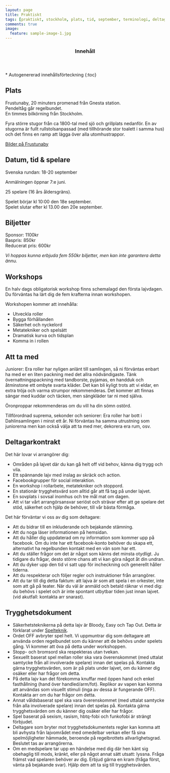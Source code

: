 ```yaml
---
layout: page
title: Praktiskt
tags: [praktiskt, stockholm, plats, tid, september, terminologi, deltagarkontrakt, kontakt]
comments: true
image:
  feature: sample-image-1.jpg
---
```


<section id="table-of-contents" class="toc">
  <header>
    <h3>Innehåll</h3>
  </header>
<div id="drawer" markdown="1">
*  Autogenererad innehållsförteckning
{:toc}
</div>
</section><!-- /#table-of-contents -->

## Plats

Frustunaby, 20 minuters promenad från Gnesta station.  
Pendeltåg går regelbundet.  
En timmes bilkörning från Stockholm. 

Fyra större stugor från ca 1800-tal med sjö och grillplats nedanför. En av stugorna är fullt rullstolsanpassad (med tillhörande stor toalett i samma hus) och det finns en ramp att lägga över alla utomhustrappor.

[Bilder på Frustunaby](http://old.scoutkansliet.se/frus/frusbild.htm)

## Datum, tid & spelare

Svenska rundan: 	18-20 september

Anmälningen öppnar 7:e juni.

25 spelare (16 års åldersgräns).

Spelet börjar kl 10:00 den 18e september.  
Spelet slutar efter kl 13.00 den 20e september.

## Biljetter

Sponsor: 1100kr   
Baspris: 850kr  
Reducerat pris: 600kr  

*Vi hoppas kunna erbjuda fem 550kr biljetter, men kan inte garantera detta ännu.*

## Workshops

En halv dags obligatorisk workshop finns schemalagd den första lajvdagen.  
Du förväntas ha lärt dig de fem krafterna innan workshopen.

Workshopen kommer att innehålla:

 - Utveckla roller
 - Bygga förhållanden
 - Säkerhet och nyckelord
 - Metatekniker och spelsätt
 - Dramatisk kurva och tidsplan
 - Komma in i rollen

## Att ta med

Juniorer: Era roller har nyligen anlänt till samlingen, så ni förväntas enbart ha med er en liten packning med det allra nödvändigaste. Tänk övernattningspackning med tandborste, pyjamas, en handduk och åtminstone ett ombyte svarta kläder. Det kan bli kyligt trots att vi eldar, en extra tröja och varma strumpor rekommenderas. Det kommer att finnas sängar med kuddar och täcken, men sängkläder tar ni med själva.

Öronproppar rekommenderas om du vill ha din sömn ostörd.

Tillförordnad suprema, sekonder och seniorer: Era roller har bott i Dahlinsamlingen i minst ett år. Ni förväntas ha samma utrustning som juniorerna men kan också välja att ta med mer, dekorera era rum, osv.

## Deltagarkontrakt

Det här lovar vi arrangörer dig:

- Områden på lajvet där du kan gå helt off vid behov, känna dig trygg och vila.
- Ett spännande lajv med inslag av skräck och action.
- Facebookgrupper för social interaktion.
- En workshop i rollarbete, metatekniker och stoppord.
- En stationär trygghetsvärd som alltid går att få tag på under lajvet.
- En sovplats i sovsal inomhus och tre mål mat om dagen.
- Att vi tar vårt arrangörsansvar seriöst och strävar efter att ge spelare det stöd, säkerhet och hjälp de behöver, till vår bästa förmåga.
 
Det här förväntar vi oss av dig som deltagare:

- Att du bidrar till en inkluderande och bejakande stämning.
- Att du noga läser informationen på hemsidan.
- Att du håller dig uppdaterad om ny information som kommer upp på facebook. Om du inte har ett facebook-konto behöver du skapa ett, alternativt ha regelbunden kontakt med en vän som har ett.
- Att du ställer frågor om det är något som känns det minsta otydligt. Ju tidigare du frågar, desto större chans att vi kan göra något åt din undran.
- Att du dyker upp den tid vi satt upp för incheckning och generellt håller tiderna.
- Att du respekterar och följer regler och instruktioner från arrangörer.
- Att du tar till dig detta faktum: att lajva är som att spela i en orkester, inte som att gå på teater. När du väl är anmäld och betald räknar vi med dig: du behövs i spelet och är inte spontant utbytbar tiden just innan lajvet. (vid akutfall: kontakta arr snarast).

## Trygghetsdokument

- Säkerhetsteknikerna på detta lajv är Bloody, Easy och Tap Out. Detta är förklarat under [Spelteknik](/spelteknik/).
- Ordet OFF avbryter spel helt. Vi uppmuntrar dig som deltagare att använda orden regelbundet som du känner att de behövs under spelets gång. Vi kommer att öva på detta under workshoppen.
- Stopp- och bromsord ska respekteras utan tvekan.
- Sexuellt baserat spel mellan roller ska vara överenskommet (med uttalat samtycke från all involverade spelare) innan det spelas på. Kontakta gärna trygghetsvärden, som är på plats under lajvet, om du känner dig osäker eller har frågor om detta.
- På detta lajv kan det förekomma knuffar med öppen hand och enkel fasthållning (hand över handled/arm/fot). Replikor av vapen kan komma att användas som visuellt stimuli (inga av dessa är fungerande OFF). Kontakta arr om du har frågor om detta.
- Annat våldsbaserat spel ska vara överenskommet (med uttalat samtycke från alla involverade spelare) innan det spelas på. Kontakta gärna trygghetsvärden om du känner dig osäker eller har frågor.
- Spel baserat på sexism, rasism, hbtq-fobi och funkofobi är strängt förbjudet. 
- Deltagare som bryter mot trygghetsdokumentets regler kan komma att bli avhysta från lajvområdet med omedelbar verkan eller få sina spelmöjligheter hämmade, beroende på regelbrottets allvarlighetsgrad. Beslutet tas av arrangörerna.
- Om en medspelare tar upp en händelse med dig där hen känt sig obehaglig till mods, kränkt, eller på något annat sätt utsatt: lyssna. Fråga främst vad spelaren behöver av dig. Erbjud gärna en kram (fråga först, vänta på bejakande svar). Hjälp dem att ta sig till trygghetsvärden.
